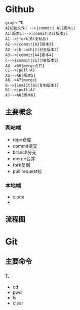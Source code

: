 # Github

```mermaid
graph TD
A[初始文件] -->|commit| A1(版本1)
A1[版本1]-->|commit|A2[版本2]
A1-->|fork|B(复制品)
A2-->|commit|A3[版本3]
A2-->|branch|C[分支版本2]
A3-->|commit|A4[版本4]
C-->|commit|C1[分支版本3]
A4-->A5{merge合并}
C1-->|pull|A5
A5-->A6[版本5]
A6-->A7{merge}
B-->|comiit|B1[复制版本1]
B1-->|pull|A7
A7-->A8[版本6]
```

## 主要概念
### 网站端
* repo仓库
* commit提交
* branch分支
* merge合并
* fork复刻
* pull request拉

### 本地端
* clone
* 

## 流程图


# Git
## 主要命令
### 1.
* cd
* pwd
* ls
* clear

